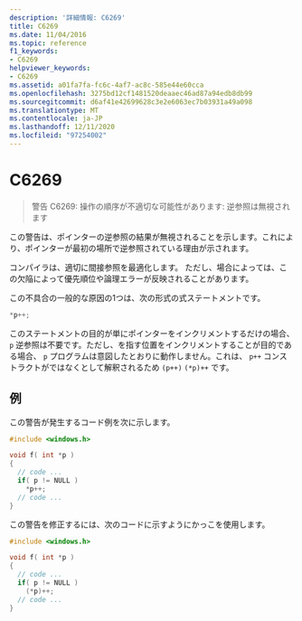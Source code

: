 ```yaml
---
description: '詳細情報: C6269'
title: C6269
ms.date: 11/04/2016
ms.topic: reference
f1_keywords:
- C6269
helpviewer_keywords:
- C6269
ms.assetid: a01fa7fa-fc6c-4af7-ac8c-585e44e60cca
ms.openlocfilehash: 3275bd12cf1481520deaaec46ad87a94edb8db99
ms.sourcegitcommit: d6af41e42699628c3e2e6063ec7b03931a49a098
ms.translationtype: MT
ms.contentlocale: ja-JP
ms.lasthandoff: 12/11/2020
ms.locfileid: "97254002"
---
```

# <a name="c6269"></a>C6269

> 警告 C6269: 操作の順序が不適切な可能性があります: 逆参照は無視されます

この警告は、ポインターの逆参照の結果が無視されることを示します。これにより、ポインターが最初の場所で逆参照されている理由が示されます。

コンパイラは、適切に間接参照を最適化します。 ただし、場合によっては、この欠陥によって優先順位や論理エラーが反映されることがあります。

この不具合の一般的な原因の1つは、次の形式の式ステートメントです。

```cpp
*p++;
```

このステートメントの目的が単にポインターをインクリメントするだけの場合、 `p` 逆参照は不要です。ただし、を指す位置をインクリメントすることが目的である場合、 `p` プログラムは意図したとおりに動作しません。これは、 `p++` コンストラクトがではなくとして解釈されるため `(p++)` `(*p)++` です。

## <a name="example"></a>例

この警告が発生するコード例を次に示します。

```cpp
#include <windows.h>

void f( int *p )
{
  // code ...
  if( p != NULL )
    *p++;
  // code ...
}
```

この警告を修正するには、次のコードに示すようにかっこを使用します。

```cpp
#include <windows.h>

void f( int *p )
{
  // code ...
  if( p != NULL )
    (*p)++;
  // code ...
}
```
